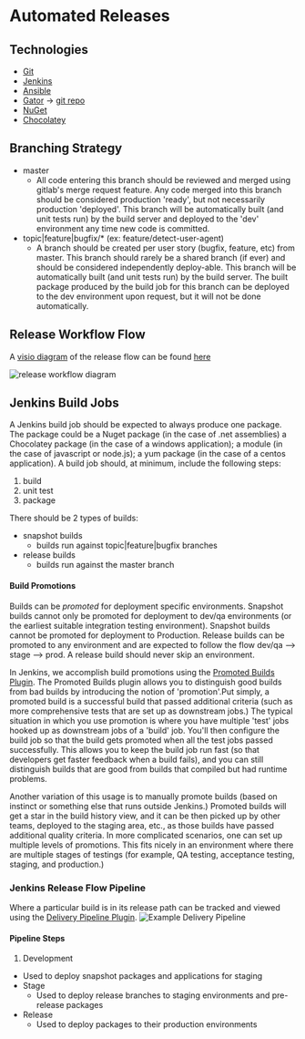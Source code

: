 # Automated Releases

## Technologies

* [Git](http://gitlab.fsw.com/)
* [Jenkins](http://fswjenkins01.foodservicewarehouse.com:8080/)
* [Ansible](http://gitlab.fsw.com/architecture/fsw-ansible)
* [Gator](http://fswjenkins01:8080/view/utility/job/build_gator/) -> [git repo](http://gitlab.fsw.com/architecture/gator)
* [NuGet](http://proget.fsw.com/)
* [Chocolatey](http://proget.fsw.com/)

## Branching Strategy

* master
    * All code entering this branch should be reviewed and merged using gitlab's merge request feature.  Any code merged into this branch should be considered production 'ready', but not necessarily production 'deployed'. This branch will be automatically built (and unit tests run) by the build server and deployed to the 'dev' environment any time new code is committed.
* topic|feature|bugfix/* (ex: feature/detect-user-agent)
    * A branch should be created per user story (bugfix, feature, etc) from master.  This branch should rarely be a shared branch (if ever) and should be considered independently deploy-able. This branch will be automatically built (and unit tests run) by the build server.  The built package produced by the build job for this branch can be deployed to the dev environment upon request, but it will not be done automatically.

## Release Workflow Flow

A [visio diagram](http://sp.foodservicewarehouse.com/Development/EngineeringStandards/Release_Flow.vsdx) of the release flow can be found [here](http://sp.foodservicewarehouse.com/Development/EngineeringStandards/Release_Flow.vsdx)

![release workflow diagram](http://sp.foodservicewarehouse.com/Development/EngineeringStandards/Release_Flow.png)

## Jenkins Build Jobs

A Jenkins build job should be expected to always produce one package.  The package could be a Nuget package (in the case of .net assemblies) a Chocolatey package (in the case of a windows application); a module (in the case of javascript or node.js); a yum package (in the case of a centos application).  A build job should, at minimum, include the following steps:
1. build
2. unit test
3. package

There should be 2 types of builds:
* snapshot builds
    * builds run against topic|feature|bugfix branches
* release builds
    * builds run against the master branch

#### Build Promotions

Builds can be *promoted* for deployment specific environments. Snapshot builds cannot only be promoted for deployment to dev/qa environments (or the earliest suitable integration testing environment).  Snapshot builds cannot be promoted for deployment to Production. Release builds can be promoted to any environment and are expected to follow the flow dev/qa --> stage --> prod.  A release build should never skip an environment.

In Jenkins, we accomplish build promotions using the [Promoted Builds Plugin](https://wiki.jenkins-ci.org/display/JENKINS/Promoted+Builds+Plugin). The Promoted Builds plugin allows you to distinguish good builds from bad builds by introducing the notion of 'promotion'.Put simply, a promoted build is a successful build that passed additional criteria (such as more comprehensive tests that are set up as downstream jobs.) The typical situation in which you use promotion is where you have multiple 'test' jobs hooked up as downstream jobs of a 'build' job. You'll then configure the build job so that the build gets promoted when all the test jobs passed successfully. This allows you to keep the build job run fast (so that developers get faster feedback when a build fails), and you can still distinguish builds that are good from builds that compiled but had runtime problems.

Another variation of this usage is to manually promote builds (based on instinct or something else that runs outside Jenkins.) Promoted builds will get a star in the build history view, and it can be then picked up by other teams, deployed to the staging area, etc., as those builds have passed additional quality criteria. In more complicated scenarios, one can set up multiple levels of promotions. This fits nicely in an environment where there are multiple stages of testings (for example, QA testing, acceptance testing, staging, and production.)

### Jenkins Release Flow Pipeline

Where a particular build is in its release path can be tracked and viewed using the [Delivery Pipeline Plugin](https://wiki.jenkins-ci.org/display/JENKINS/Delivery+Pipeline+Plugin).
![Example Delivery Pipeline](https://wiki.jenkins-ci.org/download/attachments/69764097/screenshot2.png?version=1&modificationDate=1400172472000)

#### Pipeline Steps

1. Development
  * Used to deploy snapshot packages and applications for staging
* Stage
  * Used to deploy release branches to staging environments and pre-release
  packages
* Release
  * Used to deploy packages to their production environments
